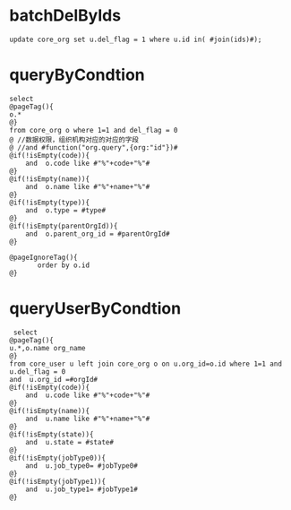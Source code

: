 batchDelByIds
===
	update core_org set u.del_flag = 1 where u.id in( #join(ids)#);

queryByCondtion
===
	select 
	@pageTag(){
	o.*
	@}
	from core_org o where 1=1 and del_flag = 0
	@ //数据权限，组织机构对应的对应的字段
	@ //and #function("org.query",{org:"id"})# 
    @if(!isEmpty(code)){
        and  o.code like #"%"+code+"%"#
    @}
    @if(!isEmpty(name)){
        and  o.name like #"%"+name+"%"#
    @}
    @if(!isEmpty(type)){
        and  o.type = #type#
    @}
    @if(!isEmpty(parentOrgId)){
        and  o.parent_org_id = #parentOrgId#
    @}

    @pageIgnoreTag(){
    	   order by o.id
    @}
   
  
queryUserByCondtion
===

	 select 
    @pageTag(){
    u.*,o.name org_name
    @}
    from core_user u left join core_org o on u.org_id=o.id where 1=1 and u.del_flag = 0 
    and  u.org_id =#orgId#
    @if(!isEmpty(code)){
        and  u.code like #"%"+code+"%"#
    @}
    @if(!isEmpty(name)){
        and  u.name like #"%"+name+"%"#
    @}
    @if(!isEmpty(state)){
        and  u.state = #state#
    @}
    @if(!isEmpty(jobType0)){
        and  u.job_type0= #jobType0#
    @}
    @if(!isEmpty(jobType1)){
        and  u.job_type1= #jobType1#
    @}
   





	
	
	

